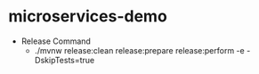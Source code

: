 # microservices-demo

- Release Command
  -  ./mvnw release:clean release:prepare release:perform  -e -DskipTests=true
